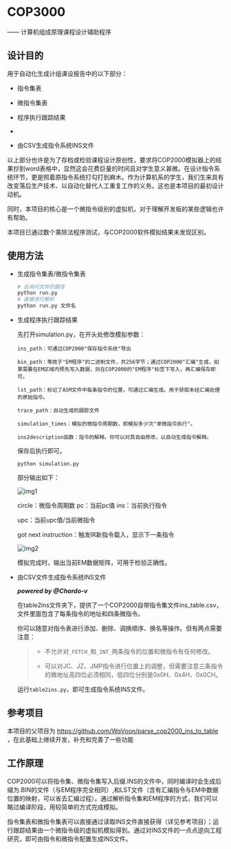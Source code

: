 # COP3000

—— 计算机组成原理课程设计辅助程序

## 设计目的

用于自动化生成计组课设报告中的以下部分：

+ 指令集表

+ 微指令集表

+ 程序执行跟踪结果

+ 

+ 由CSV生成指令系统INS文件

以上部分也许是为了存档或检验课程设计原创性，要求将COP2000模拟器上的结果抄到word表格中，显然这会花费巨量的时间且对学生意义甚微。在设计指令系统环节，更是照着原指令系统打勾打到麻木。作为计算机系的学生，我们生来具有改变落后生产技术、以自动化替代人工重复工作的义务。这也是本项目的最初设计动机。

同时，本项目的核心是一个微指令级别的虚拟机，对于理解开发板的某些逻辑也许有帮助。

本项目已通过数个乘除法程序测试，与COP2000软件模拟结果未发现区别。



## 使用方法

+ 生成指令集表/微指令集表

  ```python
  # 会询问文件的路径
  python run.py
  # 直接进行解析
  python run.py 文件名
  ```

+ 生成程序执行跟踪结果

  先打开simulation.py，在开头处修改模拟参数：

  ```
  ins_path：可通过COP2000"保存指令系统"导出
  
  bin_path：等效于"EM程序"的二进制文件，共256字节；通过COP2000"汇编"生成，如果需要在EM区域内预先写入数据，则在COP2000的"EM程序"标签下写入，再汇编保存即可。
  
  lst_path：标记了ASM文件中每条指令的位置，可通过汇编生成。用于获取未经汇编处理的原始指令。
  
  trace_path：自动生成的跟踪文件

  simulation_times：模拟的微指令周期数，即模拟多少次"单微指令执行"。
  
  ins2description函数：指令的解释。你可以对其自由修改，以自动生成指令解释。
  ```

  保存后执行即可。

  ```
  python simulation.py
  ```

  部分输出如下：

  <img src="assets\img1.jpg" alt="img1"  />

  circle：微指令周期数	pc：当前pc值	ins：当前执行指令

  upc：当前upc值/当前微指令

  got next instruction：触发IR新指令载入，显示下一条指令

  <img src="assets\img2.jpg" alt="img2"  />

  模拟完成时，输出当前EM数据矩阵，可用于检验正确性。

+ 由CSV文件生成指令系统INS文件
  
  ***powered by @Chardo-v***
  
  在table2ins文件夹下，提供了一个COP2000自带指令集文件ins_table.csv，文件里面包含了每条指令的地址和四条微指令。
  
  你可以随意对指令表进行添加、删除、调换顺序、换名等操作。但有两点需要注意：
  
  > - 不允许对`_FETCH_`和`_INT_`两条指令的位置和微指令有任何修改。
  > 
  > - 可以对JC、JZ、JMP指令进行位置上的调整，但需要注意三条指令的微地址高四位必须相同，低四位分别是0x0H、0x4H、0x0CH。

  运行`table2ins.py`，即可生成指令系统INS文件。


## 参考项目

本项目的父项目为 https://github.com/WqVoon/parse_cop2000_ins_to_table ，在此基础上继续开发，补充和完善了一些功能



## 工作原理

COP2000可以将指令集、微指令集写入后缀.INS的文件中，同时编译时会生成后缀为.BIN的文件（与EM程序完全相同）,和LST文件（含有汇编指令与EM中数据位置的映射，可以省去汇编过程）。通过解析指令集和EM程序的方式，我们可以略过编译阶段，用较简单的方式完成模拟。

指令集表和微指令集表可以直接通过读取INS文件直接获得（详见参考项目）；运行跟踪结果由一个微指令级的虚拟机模拟得到。通过对INS文件的一点点逆向工程研究，即可由指令和微指令配置生成INS文件。
